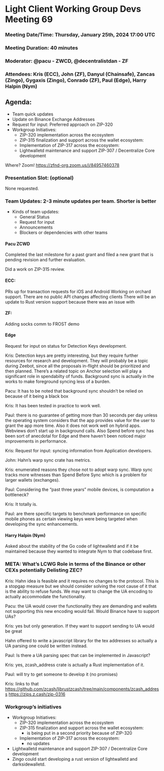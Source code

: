 # Light Client Working Group Devs Meeting 69
### Meeting Date/Time: Thursday, January 25th, 2024 17:00 UTC
### Meeting Duration: 40 minutes
### Moderator: @pacu - ZWCD, @decentralistdan - ZF
### Attendees: Kris (ECC), John (ZF), Danyul (Chainsafe), Zancas (Zingo), Gygaxis (Zingo), Conrado (ZF), Paul (Edge), Harry Halpin (Nym)


## Agenda:
- Team quick updates 
- Update on Binance Exchange Addresses
- Request for input: Preferred approach on ZIP-320
- Workgroup Initiatives:
  - ZIP-320 implementation across the ecosystem
  - ZIP-315 finalization and support across the wallet ecosystem: 
  - Implementation of ZIP-317 across the ecosystem:
  - Lightwalletd maintenance and support ZIP-307 / Decentralize Core development

Where? Zoom! https://zfnd-org.zoom.us/j/84957460378

### Presentation Slot: (optional)
None requested.

### Team Updates: 2-3 minute updates per team. Shorter is better
  - Kinds of team updates:
    - General Status 
    - Request for input
    - Announcements
    - Blockers or dependencies with other teams

#### Pacu ZCWD
Completed the last milestone for a past grant and filed a new grant that is pending revision and further evaluation.

Did a work on ZIP-315 review. 

#### ECC:
PRs up for transaction requests for iOS and Android
Working on orchard support. There are no public API changes affecting clients
There will be an update to Rust version support because there was an issue with


#### ZF:
Adding socks comm to FROST demo

#### Edge
Request for input on status for Detection Keys development. 

Kris: Detection keys are pretty interesting, but they require further resources for research and development. They will probably be a topic during Zeebot, since all the proposals in-flight should be prioritized and then planned. There’s a related topic on Anchor selection will play a significant role in spendabilty of funds. Background sync is actually in the works to make foreground syncing less of a burden.

Pacu: It has to be noted that background sync shouldn’t be relied on because of it being a black box

Kris: It has been tested in practice to work well.

Paul: there is no guarantee of getting more than 30 seconds per day unless the operating system considers that the app provides value for the user to grant the app more time. Also it does not work well on hybrid apps. Webviews don’t start up in background calls. Also Spend before sync has been sort of anecdotal for Edge and there haven’t been noticed major improvements in performance.

Kris: 
Request for input: syncing information from Application developers.

John: Hahn’s warp sync crate has metrics.

Kris: enumerated reasons they chose not to adopt warp sync. Warp sync tracks more witnesses than Spend Before Sync which is a problem for larger wallets (exchanges).

Paul: Considering the “past three years”  mobile devices, is computation a bottleneck?

Kris: It totally is.

Paul: are there specific targets to benchmark performance on specific mobile phones as certain viewing keys were being targeted when developing the sync enhancements.

#### Harry Halpin (Nym)
Asked about the stability of the Go code of lightwalletd and if it be maintained because they wanted to integrate Nym to that codebase first.



### META: What’s LCWG Role in terms of the Binance or other CEXs potentially Delisting ZEC? 

Kris: Hahn idea is feasible and it requires no changes to the protocol. This is a stopgap measure but we should consider solving the root cause of it that is the ability to refuse funds. We may want to change the UA encoding to actually accommodate the functionality.

Pacu: the UA would cover the functionality they are demanding and wallets not supporting this new encoding would fail. Would Binance have to support UAs?

Kris: yes but only generation. If they want to support sending to UA would be great 

Hahn offered to write a javascript library for the tex addresses so actually a UA parsing one could be written instead. 


Paul: Is there a UA parsing spec that can be implemented in Javascript? 

Kris:  yes, zcash_address crate is actually a Rust implementation of it. 

Paul: will try to get someone to develop it (no promises)

Kris: links to that
https://github.com/zcash/librustzcash/tree/main/components/zcash_address
https://zips.z.cash/zip-0316


### Workgroup’s initiatives
- Workgroup Initiatives:
  - ZIP-320 implementation across the ecosystem
  - ZIP-315 finalization and support across the wallet ecosystem: 
	- is being put in a second priority because of ZIP-320
  - Implementation of ZIP-317 across the ecosystem:
	- no updates
 - Lightwalletd maintenance and support ZIP-307 / Decentralize Core development
  - Zingo could start developing a rust version of lightwalletd and darksidewalletd. 
